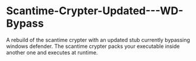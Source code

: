 # Scantime-Crypter-Updated---WD-Bypass
A rebuild of the scantime crypter with an updated stub currently bypassing windows defender. The scantime crypter packs your executable inside another one and executes at runtime.
